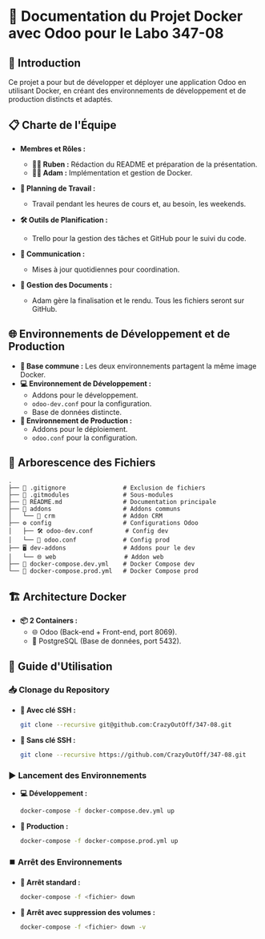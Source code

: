 

# 🚀 Documentation du Projet Docker avec Odoo pour le Labo 347-08

## 🌟 Introduction
Ce projet a pour but de développer et déployer une application Odoo en utilisant Docker, en créant des environnements de développement et de production distincts et adaptés.

## 📋 Charte de l'Équipe
- **Membres et Rôles :**
  - **👨‍💻 Ruben :** Rédaction du README et préparation de la présentation.
  - **👨‍🔧 Adam :** Implémentation et gestion de Docker.

- **📆 Planning de Travail :**
  - Travail pendant les heures de cours et, au besoin, les weekends.

- **🛠️ Outils de Planification :**
  - Trello pour la gestion des tâches et GitHub pour le suivi du code.

- **📢 Communication :**
  - Mises à jour quotidiennes pour coordination.

- **📁 Gestion des Documents :**
  - Adam gère la finalisation et le rendu. Tous les fichiers seront sur GitHub.

## 🌐 Environnements de Développement et de Production
- **🔧 Base commune :** Les deux environnements partagent la même image Docker.
- **💻 Environnement de Développement :**
  - Addons pour le développement.
  - `odoo-dev.conf` pour la configuration.
  - Base de données distincte.
- **🚀 Environnement de Production :**
  - Addons pour le déploiement.
  - `odoo.conf` pour la configuration.

## 📂 Arborescence des Fichiers
```
.
├── 🚫 .gitignore                # Exclusion de fichiers
├── 🔗 .gitmodules               # Sous-modules
├── 📖 README.md                 # Documentation principale
├── 🧩 addons                    # Addons communs
│   └── 🔄 crm                   # Addon CRM
├── ⚙️ config                    # Configurations Odoo
│   ├── 🛠️ odoo-dev.conf         # Config dev
│   └── 🚀 odoo.conf             # Config prod
├── 🖥️ dev-addons                # Addons pour le dev
│   └── 🌐 web                   # Addon web
├── 🐳 docker-compose.dev.yml    # Docker Compose dev
└── 🐳 docker-compose.prod.yml   # Docker Compose prod
```

## 🏗️ Architecture Docker
- **📦 2 Containers :**
  - 🌐 Odoo (Back-end + Front-end, port 8069).
  - 💾 PostgreSQL (Base de données, port 5432).

## 📘 Guide d'Utilisation

### 📥 Clonage du Repository
- **🔑 Avec clé SSH :**
  ```bash
  git clone --recursive git@github.com:CrazyOutOff/347-08.git
  ```
- **🔗 Sans clé SSH :**
  ```bash
  git clone --recursive https://github.com/CrazyOutOff/347-08.git
  ```

### ▶️ Lancement des Environnements
- **💻 Développement :**
  ```bash
  docker-compose -f docker-compose.dev.yml up
  ```
- **🚀 Production :**
  ```bash
  docker-compose -f docker-compose.prod.yml up
  ```

### ⏹️ Arrêt des Environnements
- **🛑 Arrêt standard :**
  ```bash
  docker-compose -f <fichier> down
  ```
- **🧹 Arrêt avec suppression des volumes :**
  ```bash
  docker-compose -f <fichier> down -v
  ```

